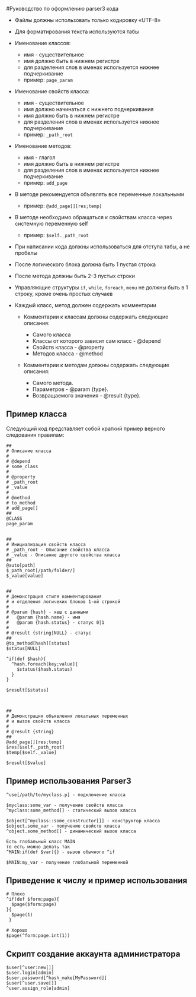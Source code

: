 #Руководство по оформлению parser3 кода

- Файлы должны использовать только кодировку «UTF-8»
- Для форматирования текста используются табы
- Именование классов:
  - имя - существительное
  - имя должно быть в нижнем регистре
  - для разделения слов в именах используется нижнее подчеркивание
  - пример: `page_param`

- Именование свойств класса:
  - имя - существительное
  - имя должно начинаться с нижнего подчеркивания
  - имя должно быть в нижнем регистре
  - для разделения слов в именах используется нижнее подчеркивание
  - пример: `_path_root`

- Именование методов:
  - имя - глагол
  - имя должно быть в нижнем регистре
  - для разделения слов в именах используется нижнее подчеркивание
  - пример: `add_page`

- В методе рекомендуется объявлять все переменные локальными
  - пример: `@add_page[][res;temp]`

- В методе необходимо обращаться к свойствам класса через системную переменную self
  - пример: `$self._path_root`

- При написании кода должны использоваться для отступа табы, а не пробелы
- После логического блока должна быть 1 пустая строка
- После метода должны быть 2-3 пустых строки 
- Управляющие структуры `if`, `while`, `foreach`, `menu` не должны быть в 1 строку, кроме очень простых случаев
- Каждый класс, метод должен содержать комментарии
  - Комментарии к классам должны содержать следующие описания:
    - Самого класса
    - Классы от которого зависит сам класс - @depend 
    - Cвойств класса - @property
    - Методов класса - @method

  - Комментарии к методам должны содержать следующие описания: 
    - Самого метода.
    - Параметров - @param {type}.
    - Возвращаемого значения - @result {type}.

Пример класса
-----------

Следующий код представляет собой краткий пример верного следования правилам:

```
##
# Описание класса
#
# @depend
# some_class
#
# @property
# _path_root
# _value
#
# @method 
# to_method
# add_page[]
##
@CLASS
page_param


##
# Инициализация свойств класса
# _path_root - Описание свойства класса
# _value - Описание другого свойства класса
##
@auto[path]
$_path_root[/path/folder/]
$_value[value]


##
# Демонстрация стиля комментирования 
# и отделения логичеких блоков 1-ой строкой
#
# @param {hash} - хеш с данными
#   @param {hash.name} - имя
#   @param {hash.status} - статус 0|1
#
# @result {string|NULL} - статус
##
@to_method[hash][status]
$status[NULL]

^if(def $hash){
  ^hash.foreach[key;value]{
    $status($hash.status)
  }
}

$result[$status]



##
# Демонстрация объявления локальных переменных
# и вызов свойств класса
#
# @result {string}
##
@add_page[][res;temp]
$res[$self._path_root]
$temp[$self._value]

$result[$value]

```


Пример использования Parser3
-----------

```
^use[/path/to/myclass.p] - подключение класса

$myclass:some_var - получение свойств класса
^myclass:some_method[] - статический вызов класса

$object[^myclass::some_constructor[]] - конструктор класса
$object.some_var - получение свойств класса
^object.some_method[] - динамический вызов класса

Есть глобальный класс MAIN
то есть можно делать так
^MAIN:if(def $var){} - вызов обычного ^if

$MAIN:my_var - получение глобальной переменной
```

Приведение к числу и пример использования
-----------
```
# Плохо
^if(def $form:page){
  $page($form:page)
}{
  $page(1)
 }
 
# Хорошо
$page(^form:page.int(1))
```

Скрипт создание аккаунта администратора
-----------
```
$user[^user:new[]]
$user.login[admin]
$user.password[^hash_make[MyPassword]]
$user[^user.save[]]
^user.assign_role[admin]
```
